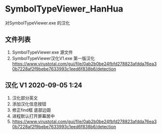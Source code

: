 # SymbolTypeViewer_HanHua
对SymbolTypeViewer.exe 的汉化

## 文件列表
1. SymbolTypeViewer.exe 源文件
2. SymbolTypeViewer汉化V1.exe 第一版汉化 https://www.virustotal.com/gui/file/0ab2b0be24fbfd278823afdda76ea30b7228af2f9bebe7633993c1eed6f838b6/detection

## 汉化 V1 2020-09-05 1:24
1. 汉化部分英文
2. 添加汉化信息按钮
3. 修正find框 底部边距
4. 进程默认打开屏幕居中
5. https://www.virustotal.com/gui/file/0ab2b0be24fbfd278823afdda76ea30b7228af2f9bebe7633993c1eed6f838b6/detection
